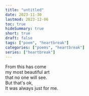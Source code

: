 ```yaml
---
title: "untitled"
date: 2023-11-30
lastmod: 2023-12-06
toc: true
hideSummary: true
short: true
draft: false
tags: ["poem", "heartbreak"]
categories: ["poems", "heartbreak"]
series: ["heartbreak"]
---
```


From this has come  
my most beautiful art  
that no one will see.  
But that's ok,  
It was always just for me.  
